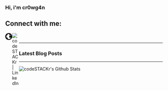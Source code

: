 ### Hi, i'm cr0wg4n


## Connect with me:

[<img align="left" alt="codeSTACKr.com" width="22px" src="https://raw.githubusercontent.com/iconic/open-iconic/master/svg/globe.svg" />][website]
[<img align="left" alt="codeSTACKr | LinkedIn" width="22px" src="https://cdn.jsdelivr.net/npm/simple-icons@v3/icons/linkedin.svg"/>][linkedin]
<br />

---

### Latest Blog Posts 
<!-- BLOG-POST-LIST:START -->
<!-- BLOG-POST-LIST:END -->

---

<img align="left" alt="codeSTACKr's Github Stats" src="https://github-readme-stats.codestackr.vercel.app/api?username=cr0wg4n&show_icons=true&hide_border=true" />


[website]: https://medium.com/@cr0wg4n
[linkedin]: https://www.linkedin.com/in/mauricio-matias-conde-a541901a6/